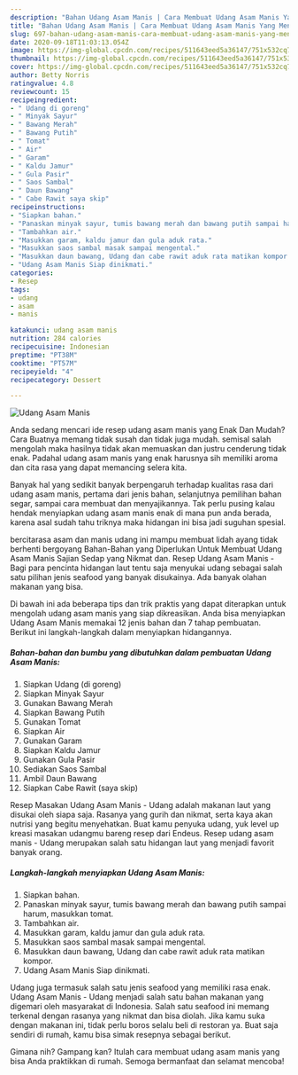 ```yaml
---
description: "Bahan Udang Asam Manis | Cara Membuat Udang Asam Manis Yang Menggugah Selera"
title: "Bahan Udang Asam Manis | Cara Membuat Udang Asam Manis Yang Menggugah Selera"
slug: 697-bahan-udang-asam-manis-cara-membuat-udang-asam-manis-yang-menggugah-selera
date: 2020-09-18T11:03:13.054Z
image: https://img-global.cpcdn.com/recipes/511643eed5a36147/751x532cq70/udang-asam-manis-foto-resep-utama.jpg
thumbnail: https://img-global.cpcdn.com/recipes/511643eed5a36147/751x532cq70/udang-asam-manis-foto-resep-utama.jpg
cover: https://img-global.cpcdn.com/recipes/511643eed5a36147/751x532cq70/udang-asam-manis-foto-resep-utama.jpg
author: Betty Norris
ratingvalue: 4.8
reviewcount: 15
recipeingredient:
- " Udang di goreng"
- " Minyak Sayur"
- " Bawang Merah"
- " Bawang Putih"
- " Tomat"
- " Air"
- " Garam"
- " Kaldu Jamur"
- " Gula Pasir"
- " Saos Sambal"
- " Daun Bawang"
- " Cabe Rawit saya skip"
recipeinstructions:
- "Siapkan bahan."
- "Panaskan minyak sayur, tumis bawang merah dan bawang putih sampai harum, masukkan tomat."
- "Tambahkan air."
- "Masukkan garam, kaldu jamur dan gula aduk rata."
- "Masukkan saos sambal masak sampai mengental."
- "Masukkan daun bawang, Udang dan cabe rawit aduk rata matikan kompor."
- "Udang Asam Manis Siap dinikmati."
categories:
- Resep
tags:
- udang
- asam
- manis

katakunci: udang asam manis 
nutrition: 284 calories
recipecuisine: Indonesian
preptime: "PT38M"
cooktime: "PT57M"
recipeyield: "4"
recipecategory: Dessert

---
```



![Udang Asam Manis](https://img-global.cpcdn.com/recipes/511643eed5a36147/751x532cq70/udang-asam-manis-foto-resep-utama.jpg)

Anda sedang mencari ide resep udang asam manis yang Enak Dan Mudah? Cara Buatnya memang tidak susah dan tidak juga mudah. semisal salah mengolah maka hasilnya tidak akan memuaskan dan justru cenderung tidak enak. Padahal udang asam manis yang enak harusnya sih memiliki aroma dan cita rasa yang dapat memancing selera kita.

Banyak hal yang sedikit banyak berpengaruh terhadap kualitas rasa dari udang asam manis, pertama dari jenis bahan, selanjutnya pemilihan bahan segar, sampai cara membuat dan menyajikannya. Tak perlu pusing kalau hendak menyiapkan udang asam manis enak di mana pun anda berada, karena asal sudah tahu triknya maka hidangan ini bisa jadi suguhan spesial.

bercitarasa asam dan manis udang ini mampu membuat lidah ayang tidak berhenti bergoyang Bahan-Bahan yang Diperlukan Untuk Membuat Udang Asam Manis Sajian Sedap yang Nikmat dan. Resep Udang Asam Manis - Bagi para pencinta hidangan laut tentu saja menyukai udang sebagai salah satu pilihan jenis seafood yang banyak disukainya. Ada banyak olahan makanan yang bisa.


Di bawah ini ada beberapa tips dan trik praktis yang dapat diterapkan untuk mengolah udang asam manis yang siap dikreasikan. Anda bisa menyiapkan Udang Asam Manis memakai 12 jenis bahan dan 7 tahap pembuatan. Berikut ini langkah-langkah dalam menyiapkan hidangannya.

<!--inarticleads1-->

##### Bahan-bahan dan bumbu yang dibutuhkan dalam pembuatan Udang Asam Manis:

1. Siapkan  Udang (di goreng)
1. Siapkan  Minyak Sayur
1. Gunakan  Bawang Merah
1. Siapkan  Bawang Putih
1. Gunakan  Tomat
1. Siapkan  Air
1. Gunakan  Garam
1. Siapkan  Kaldu Jamur
1. Gunakan  Gula Pasir
1. Sediakan  Saos Sambal
1. Ambil  Daun Bawang
1. Siapkan  Cabe Rawit (saya skip)


Resep Masakan Udang Asam Manis - Udang adalah makanan laut yang disukai oleh siapa saja. Rasanya yang gurih dan nikmat, serta kaya akan nutrisi yang begitu menyehatkan. Buat kamu penyuka udang, yuk level up kreasi masakan udangmu bareng resep dari Endeus. Resep udang asam manis - Udang merupakan salah satu hidangan laut yang menjadi favorit banyak orang. 

<!--inarticleads2-->

##### Langkah-langkah menyiapkan Udang Asam Manis:

1. Siapkan bahan.
1. Panaskan minyak sayur, tumis bawang merah dan bawang putih sampai harum, masukkan tomat.
1. Tambahkan air.
1. Masukkan garam, kaldu jamur dan gula aduk rata.
1. Masukkan saos sambal masak sampai mengental.
1. Masukkan daun bawang, Udang dan cabe rawit aduk rata matikan kompor.
1. Udang Asam Manis Siap dinikmati.


Udang juga termasuk salah satu jenis seafood yang memiliki rasa enak. Udang Asam Manis - Udang menjadi salah satu bahan makanan yang digemari oleh masyarakat di Indonesia. Salah satu seafood ini memang terkenal dengan rasanya yang nikmat dan bisa diolah. Jika kamu suka dengan makanan ini, tidak perlu boros selalu beli di restoran ya. Buat saja sendiri di rumah, kamu bisa simak resepnya sebagai berikut. 

Gimana nih? Gampang kan? Itulah cara membuat udang asam manis yang bisa Anda praktikkan di rumah. Semoga bermanfaat dan selamat mencoba!

